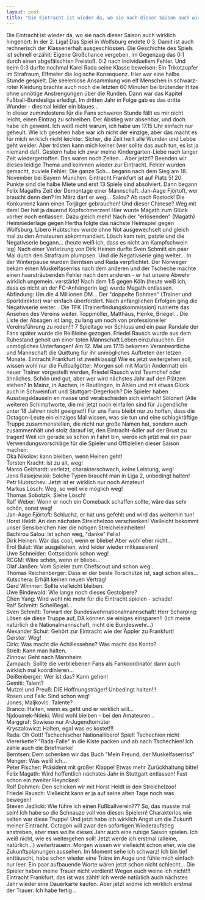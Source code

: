```yaml
---
layout: post
title: "Die Eintracht ist wieder da, wo sie nach dieser Saison auch wirklich hingehört: In der 2."
---
```


Die Eintracht ist wieder da, wo sie nach dieser Saison auch wirklich hingehört: In der 2. Liga! Das Spiel in Wolfsburg endete 0:3. Damit ist auch rechnerisch der Klassenerhalt ausgeschlossen. Die Geschichte des Spiels ist schnell erzählt: Eigene Großchance vergeben, im Gegenzug das 0:1 durch einen abgefälschten Freistoß. 0:2 nach individuellem Fehler. Und beim 0:3 durfte nochmal Karel Rada seine Klasse beweisen: Ein Trikotzupfer im Strafraum, Elfmeter die logische Konsequenz. Hier war eine halbe Stunde gespielt. Die seelenlose Ansammlung von elf Menschen in schwarz-roter Kleidung brachte auch noch die letzten 60 Minuten bei brütender Hitze ohne unnötige Anstrengungen über die Runden. Dann war das Kapitel Fußball-Bundesliga erledigt. Im dritten Jahr in Folge gab es das dritte Wunder - diesmal leider ein blaues...  
In dieser zumindestens für die Fans schweren Stunde fällt es mir nicht leicht, einen Eintrag zu schreiben. Der Abstieg war absehbar, und doch habe ich geweint. Ich weiß nicht warum, ich habe um 17.15 Uhr einfach nur geheult. Wie ich gesehen habe war ich nicht der einzige, aber das macht es für mich wirklich nicht leichter. Sicher, die Zeit heilt alle Wunden und Lebbe geht weider. Aber trösten kann mich keiner (wer sollte das auch tun, es ist ja niemand da!). Gestern habe ich zwar meine Kindergarten-Liebe nach langer Zeit wiedergetroffen. Das waren noch Zeiten... Aber jetzt!? Beenden wir dieses leidige Thema und kommen wieder zur Eintracht. Fehler wurden gemacht, zuviele Fehler. Die ganze Sch... begann nach dem Sieg am 18. November bei Bayern München. Eintracht Frankfurt ist auf Platz 5! 20 Punkte sind die halbe Miete und erst 13 Spiele sind absolviert. Dann begann Felix Magaths Zeit der Demontage einer Mannschaft. Jan-Aage Fjörtoft, wer braucht denn den? Im März darf er weg... Salou? Ab nach Rostock! Die Konkurrenz kann einen Torjäger gebrauchen! Und dieser Chinese? Weg mit dem! Der hat ja dauernd Kopfschmerzen! Hier wurde Magath zum Glück vorher noch entlassen. Dazu gleich mehr! Nach der "erlösenden" (Magath) Heimniederlage gegen Hertha folgte das nächste Heimspiel gegen Wolfsburg. Libero Hubtschev wurde ohne Not ausgewechselt und gleich mal zu den Amateuren abkommandiert. Lösch kam rein, patzte und die Negativserie begann... (heute weiß ich, dass es nicht am Kampfschwein lag) Nach einer Verletzung von Dirk Heinen durfte Sven Schmitt ein paar Mal durch den Strafraum plumpsen. Und die Negativserie ging weiter... In der Winterpause wurden Berntsen und Rada verpflichtet. Der Norweger bekam einen Muskelfaserriss nach dem anderen und der Tscheche machte einen haarsträubenden Fehler nach dem anderen - er hat unsere Abwehr wirklich ungemein. verstärkt! Nach dem 1:5 gegen Köln (heute weiß ich, dass es nicht an der FC-Anhängerin lag) wurde Magath entlassen. Abfindung: Um die 4 Millionen DM... Der "doppelte Dohmen" (Trainer und Sportdirektor) war einfach überfordert. Nach anfänglichen Erfolgen ging die Negativserie weiter... Die TFK (Trainerfindungskommission) ruinierte das Ansehen des Vereins weiter. Toppmöller, Matthäus, Henke, Briegel... Die Liste der Absagen ist lang, zu lang um noch von professioneller Vereinsführung zu reden!!! 7 Spieltage vor Schluss und ein paar Randale der Fans später wurde die Reißleine gezogen. Friedel Rausch wurde aus dem Ruhestand geholt um einer toten Mannschaft Leben einzuhauchen. Ein unmögliches Unterfangen! Am 12. Mai um 17.15 bekamen Verantwortliche und Mannschaft die Quittung für ihr unmögliches Auftreten der letzen Monate. Eintracht Frankfurt ist zweitklassig! Wie es jetzt weitergehen soll, wissen wohl nur die Fußballgötter. Morgen soll mit Martin Andermatt ein neuer Trainer vorgestellt werden, Friedel Rausch wird Teamchef oder ähnliches. Schön und gut, aber wer wird nächstes Jahr auf den Plätzen stehen? In Mainz, in Aachen, in Reutlingen, in Ahlen und mit etwas Glück auch in Schweinfurt und Stuttgart-Degerloch? Die Spieler haben Ausstiegsklauseln en masse und verabschieden sich einfach! Söldner! (Alle weiteren Schimpfworte, die mir jetzt noch einfallen sind für Jugendliche unter 18 Jahren nicht geeignet!) Für uns Fans bleibt nur zu hoffen, dass die Octagon-Leute ein einziges Mal wissen, was sie tun und eine schlagkräftige Truppe zusammenstellen, die nicht nur große Namen hat, sondern auch zusammenhält und stolz darauf ist, den Eintracht-Adler auf der Brust zu tragen! Weil ich gerade so schön in Fahrt bin, werde ich jetzt mal ein paar Verwendungsvorschläge für die Spieler und Offiziellen dieser Saison machen:  
Oka Nikolov: kann bleiben, wenn Heinen geht!  
Torsten Kracht: ist zu alt, weg!  
Marco Gebhardt: verletzt, charakterschwach, keine Leistung, weg!  
Jens Rasiejewski: Solche Typen braucht man in Liga 2, unbedingt halten!  
Petr Hubtschev: Jetzt ist er wirklich nur noch Amateur!  
Markus Lösch: Weg, so weit wie möglich weg!  
Thomas Sobotzik: Siehe Lösch!  
Ralf Weber: Wenn er noch ein Comeback schaffen sollte, wäre das sehr schön, sonst weg!  
Jan-Aage Fjörtoft: Schluchz, er hat uns gefehlt und wird das weiterhin tun!  
Horst Heldt: An den nächsten Streichelzoo verschenken! Vielleicht bekommt unser Sensibelchen hier die nötigen Streicheleinheiten!  
Bachirou Salou: Ist schon weg, "danke" Felix!  
Dirk Heinen: Wär das cool, wenn er bliebe! Aber wohl eher nicht...  
Erol Bulut: War ausgeliehen, wird leider wieder mitkassieren!  
Uwe Schneider: Gottseidank schon weg!  
RCGM: Wäre schön, wenn er bliebe...  
Olaf Janßen: Vom Spieler zum Chefscout und schon weg...  
Thomas Reichenberger: Dass er der beste Torschütze ist, sagt schon alles...  
Kutschera: Erhält keinen neuen Vertrag!  
Gerd Wimmer: Sollte vielleicht bleiben.  
Uwe Bindewald: Wie lange noch dieses Gestolpere?  
Chen Yang: Wird wohl nie mehr für die Eintracht spielen - schade!  
Ralf Schmitt: Scheißegal...  
Sven Schmitt: Torwart der Bundeswehrnationalmannschaft! Herr Scharping: Lösen sie diese Truppe auf, DA können sie einiges einsparen!! (Ich meine natürlich die Nationalmannschaft, nicht die Bundeswehr...)  
Alexander Schur: Gehört zur Eintracht wie der Äppler zu Frankfurt!  
Gerster: Weg!  
Ciric: Was macht die Achillessehne? Was macht das Konto?  
Streit: Kann man halten.  
Zinnow: Geht nach Mannheim  
Zampach: Sollte die verbliebenen Fans als Fankoordinator dann auch wirklich mal koordinieren...  
Deißenberger: Wer ist das? Kann gehen!  
Gemiti: Talent?  
Mutzel und Preuß: DIE Hoffnungsträger! Unbedingt halten!!!  
Rosen und Falk: Sind schon weg!  
Jones, Maljkovic: Talente?  
Branco: Halten, wenn es geht und er wirklich will...  
Njdoumek-Ndeki: Wird wohl bleiben - bei den Amateuren...  
Marggraf: Sowieso nur A-Jugendtorhüter  
Kryszalowicz: Halten, egal was es kostet!!!  
Rada: Oh Gott! Tschechischer Nationallibero! Spielt Tschechien nicht Viererkette? "Rada-Falle" in die Kiste packen und ab nach Tschechien! Ich zahle auch die Briefmarke!  
Berntsen: Dem schenken wir das Buch "Mein Freund, der Muskelfaserriss"  
Menger: Was weiß ich...  
Peter Fischer: Präsident mit großer Klappe! Etwas mehr Zurückhaltung bitte!  
Felix Magath: Wird hoffentlich nächstes Jahr in Stuttgart entlassen! Fast schon ein zweiter Heynckes!  
Rolf Dohmen: Den schicken wir mit Horst Heldt in den Streichelzoo!  
Friedel Rausch: Vielleicht kann er ja auf seine alten Tage noch was bewegen!  
Steven Jedlicki: Wie führe ich einen Fußballverein??? So, das musste mal sein! Ich habe so die Schnauze voll von diesen Spielern! Charakterlos wie selten war diese Truppe! Und jetzt habe ich wirklich Angst um die Zukunft meiner Eintracht. Octagon will zwar den sofortigen Wiederaufstieg anstreben, aber man wollte dieses Jahr auch eine ruhige Saison spielen. Ich weiß nicht, wie es weitergehen soll! Jetzt werde ich erstmal (alleine, natürlich...) weitertrauern. Morgen wissen wir vielleicht schon eher, wie die Zukunftsplanungen aussehen. Im Moment sehe ich schwarz! Ich bin tief enttäuscht, habe schon wieder eine Träne im Auge und fühle mich einfach nur leer. Ein paar aufbauende Worte wären jetzt schon nicht schlecht... Die Spieler haben meine Trauer nicht verdient! Wegen euch weine ich nicht!!! Eintracht Frankfurt, das ist was zählt! Ich werde natürlich auch nächstes Jahr wieder eine Dauerkarte kaufen. Aber jetzt widme ich wirklich erstmal der Trauer. Ich habe fertig...
